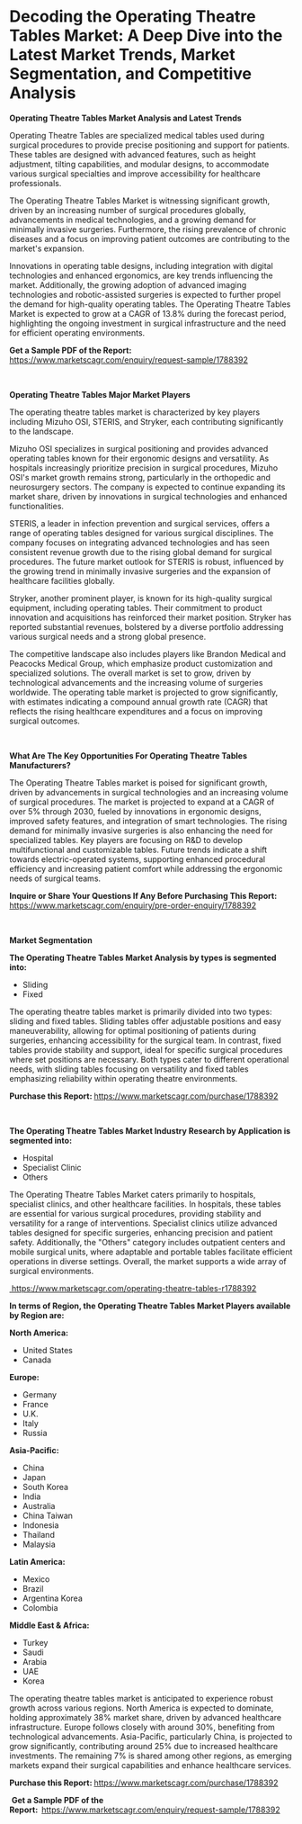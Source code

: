 <p><h1>Decoding the Operating Theatre Tables Market: A Deep Dive into the Latest Market Trends, Market Segmentation, and Competitive Analysis</h1></p><p><strong>Operating Theatre Tables Market Analysis and Latest Trends</strong></p>
<p><p>Operating Theatre Tables are specialized medical tables used during surgical procedures to provide precise positioning and support for patients. These tables are designed with advanced features, such as height adjustment, tilting capabilities, and modular designs, to accommodate various surgical specialties and improve accessibility for healthcare professionals. </p><p>The Operating Theatre Tables Market is witnessing significant growth, driven by an increasing number of surgical procedures globally, advancements in medical technologies, and a growing demand for minimally invasive surgeries. Furthermore, the rising prevalence of chronic diseases and a focus on improving patient outcomes are contributing to the market's expansion.</p><p>Innovations in operating table designs, including integration with digital technologies and enhanced ergonomics, are key trends influencing the market. Additionally, the growing adoption of advanced imaging technologies and robotic-assisted surgeries is expected to further propel the demand for high-quality operating tables. The Operating Theatre Tables Market is expected to grow at a CAGR of 13.8% during the forecast period, highlighting the ongoing investment in surgical infrastructure and the need for efficient operating environments.</p></p>
<p><strong>Get a Sample PDF of the Report:&nbsp;</strong> <a href="https://www.marketscagr.com/enquiry/request-sample/1788392?utm_campaign=2941&utm_medium=2&utm_source=Github&utm_content=ia&utm_term=13042025&utm_id=operating-theatre-tables">https://www.marketscagr.com/enquiry/request-sample/1788392</a></p>
<p>&nbsp;</p>
<p><strong>Operating Theatre Tables Major Market Players</strong></p>
<p><p>The operating theatre tables market is characterized by key players including Mizuho OSI, STERIS, and Stryker, each contributing significantly to the landscape. </p><p>Mizuho OSI specializes in surgical positioning and provides advanced operating tables known for their ergonomic designs and versatility. As hospitals increasingly prioritize precision in surgical procedures, Mizuho OSI's market growth remains strong, particularly in the orthopedic and neurosurgery sectors. The company is expected to continue expanding its market share, driven by innovations in surgical technologies and enhanced functionalities.</p><p>STERIS, a leader in infection prevention and surgical services, offers a range of operating tables designed for various surgical disciplines. The company focuses on integrating advanced technologies and has seen consistent revenue growth due to the rising global demand for surgical procedures. The future market outlook for STERIS is robust, influenced by the growing trend in minimally invasive surgeries and the expansion of healthcare facilities globally.</p><p>Stryker, another prominent player, is known for its high-quality surgical equipment, including operating tables. Their commitment to product innovation and acquisitions has reinforced their market position. Stryker has reported substantial revenues, bolstered by a diverse portfolio addressing various surgical needs and a strong global presence.</p><p>The competitive landscape also includes players like Brandon Medical and Peacocks Medical Group, which emphasize product customization and specialized solutions. The overall market is set to grow, driven by technological advancements and the increasing volume of surgeries worldwide. The operating table market is projected to grow significantly, with estimates indicating a compound annual growth rate (CAGR) that reflects the rising healthcare expenditures and a focus on improving surgical outcomes.</p></p>
<p>&nbsp;</p>
<p><strong>What Are The Key Opportunities For Operating Theatre Tables Manufacturers?</strong></p>
<p><p>The Operating Theatre Tables market is poised for significant growth, driven by advancements in surgical technologies and an increasing volume of surgical procedures. The market is projected to expand at a CAGR of over 5% through 2030, fueled by innovations in ergonomic designs, improved safety features, and integration of smart technologies. The rising demand for minimally invasive surgeries is also enhancing the need for specialized tables. Key players are focusing on R&D to develop multifunctional and customizable tables. Future trends indicate a shift towards electric-operated systems, supporting enhanced procedural efficiency and increasing patient comfort while addressing the ergonomic needs of surgical teams.</p></p>
<p><strong>Inquire or Share Your Questions If Any Before Purchasing This Report:</strong> <a href="https://www.marketscagr.com/enquiry/pre-order-enquiry/1788392?utm_campaign=2941&utm_medium=2&utm_source=Github&utm_content=ia&utm_term=13042025&utm_id=operating-theatre-tables">https://www.marketscagr.com/enquiry/pre-order-enquiry/1788392</a></p>
<p>&nbsp;</p>
<p><strong>Market Segmentation</strong></p>
<p><strong>The Operating Theatre Tables Market Analysis by types is segmented into:</strong></p>
<p><ul><li>Sliding</li><li>Fixed</li></ul></p>
<p><p>The operating theatre tables market is primarily divided into two types: sliding and fixed tables. Sliding tables offer adjustable positions and easy maneuverability, allowing for optimal positioning of patients during surgeries, enhancing accessibility for the surgical team. In contrast, fixed tables provide stability and support, ideal for specific surgical procedures where set positions are necessary. Both types cater to different operational needs, with sliding tables focusing on versatility and fixed tables emphasizing reliability within operating theatre environments.</p></p>
<p><strong>Purchase this Report:&nbsp;</strong><a href="https://www.marketscagr.com/purchase/1788392?utm_campaign=2941&utm_medium=2&utm_source=Github&utm_content=ia&utm_term=13042025&utm_id=operating-theatre-tables">https://www.marketscagr.com/purchase/1788392</a></p>
<p>&nbsp;</p>
<p><strong>The Operating Theatre Tables Market Industry Research by Application is segmented into:</strong></p>
<p><ul><li>Hospital</li><li>Specialist Clinic</li><li>Others</li></ul></p>
<p><p>The Operating Theatre Tables Market caters primarily to hospitals, specialist clinics, and other healthcare facilities. In hospitals, these tables are essential for various surgical procedures, providing stability and versatility for a range of interventions. Specialist clinics utilize advanced tables designed for specific surgeries, enhancing precision and patient safety. Additionally, the "Others" category includes outpatient centers and mobile surgical units, where adaptable and portable tables facilitate efficient operations in diverse settings. Overall, the market supports a wide array of surgical environments.</p></p>
<p><a href="https://www.marketscagr.com/operating-theatre-tables-r1788392?utm_campaign=2941&utm_medium=2&utm_source=Github&utm_content=ia&utm_term=13042025&utm_id=operating-theatre-tables">&nbsp;https://www.marketscagr.com/operating-theatre-tables-r1788392</a></p>
<p><strong>In terms of Region, the Operating Theatre Tables Market Players available by Region are:</strong></p>
<p>
    <p> <strong> North America: </strong>
        <ul>
            <li>United States</li>
            <li>Canada</li>
        </ul>
        </p> 
    <p> <strong> Europe: </strong>
        <ul>
            <li>Germany</li>
            <li>France</li>
            <li>U.K.</li>
            <li>Italy</li>
            <li>Russia</li>
        </ul>
        </p> 
    <p> <strong> Asia-Pacific: </strong>
        <ul>
            <li>China</li>
            <li>Japan</li>
            <li>South Korea</li>
            <li>India</li>
            <li>Australia</li>
            <li>China Taiwan</li>
            <li>Indonesia</li>
            <li>Thailand</li>
            <li>Malaysia</li>
        </ul>
        </p> 
    <p> <strong> Latin America: </strong>
        <ul>
            <li>Mexico</li>
            <li>Brazil</li>
            <li>Argentina Korea</li>
            <li>Colombia</li>
        </ul>
        </p> 
    <p> <strong> Middle East & Africa: </strong>
        <ul>
            <li>Turkey</li>
            <li>Saudi</li>
            <li>Arabia</li>
            <li>UAE</li>
            <li>Korea</li>
        </ul>
    </p>
    </p>
<p><p>The operating theatre tables market is anticipated to experience robust growth across various regions. North America is expected to dominate, holding approximately 38% market share, driven by advanced healthcare infrastructure. Europe follows closely with around 30%, benefiting from technological advancements. Asia-Pacific, particularly China, is projected to grow significantly, contributing around 25% due to increased healthcare investments. The remaining 7% is shared among other regions, as emerging markets expand their surgical capabilities and enhance healthcare services.</p></p>
<p><strong>Purchase this Report: </strong><a href="https://www.marketscagr.com/purchase/1788392?utm_campaign=2941&utm_medium=2&utm_source=Github&utm_content=ia&utm_term=13042025&utm_id=operating-theatre-tables">https://www.marketscagr.com/purchase/1788392</a></p>
<p>&nbsp;<strong>Get a Sample PDF of the Report:&nbsp;&nbsp;</strong><a href="https://www.marketscagr.com/enquiry/request-sample/1788392?utm_campaign=2941&utm_medium=2&utm_source=Github&utm_content=ia&utm_term=13042025&utm_id=operating-theatre-tables">https://www.marketscagr.com/enquiry/request-sample/1788392</a></p>
<p><strong></strong></p>
<p><p></p><p></p><p></p></p>